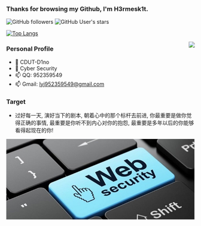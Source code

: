 ### Thanks for browsing my Github, I'm H3rmesk1t.

![GitHub followers](https://img.shields.io/github/followers/H3rmesk1t?style=social)   ![GitHub User's stars](https://img.shields.io/github/stars/H3rmesk1t?style=social)

[![Top Langs](https://profile-counter.glitch.me/H3rmesk1t/count.svg)](https://github.com/H3rmesk1t)

<img align="right" src="https://github-readme-stats.vercel.app/api?username=H3rmesk1t&show_icons=true&theme=radical">

### Personal Profile
 - 🔭 CDUT-D1no
 - 🌱 Cyber Security
 - 📫 QQ: 952359549
 - 📫 Gmail: lyj952359549@gmail.com
 
### Target
 - 过好每一天, 演好当下的剧本, 朝着心中的那个标杆去前进, 你最重要是做你觉得正确的事情, 最重要是你听不到内心对你的抱怨, 最重要是多年以后的你能够看得起现在的你! 


![diligent](https://github.com/H3rmesk1t/H3rmesk1t/blob/main/image.png)

